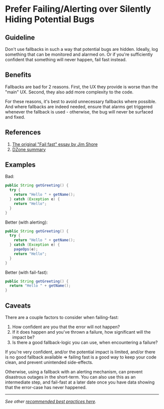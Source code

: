 Prefer Failing/Alerting over Silently Hiding Potential Bugs
======================

Guideline
---------
Don't use fallbacks in such a way that potential bugs are hidden.
Ideally, log something that can be monitored and alarmed on. 
Or if you're sufficiently confident that something will never happen, fail fast instead.

Benefits
---------
Fallbacks are bad for 2 reasons. 
First, the UX they provide is worse than the "main" UX. 
Second, they also add more complexity to the code.

For these reasons, it's best to avoid unnecessary fallbacks where possible. 
And where fallbacks are indeed needed, ensure that alarms get triggered whenever the fallback is used - otherwise, the bug will never be surfaced and fixed.

References
---------
1. [The original "Fail fast" essay by Jim Shore](https://www.martinfowler.com/ieeeSoftware/failFast.pdf)
1. [DZone summary](https://dzone.com/articles/fail-fast-principle-in-software-development)

Examples
---------
Bad:
```java
public String getGreeting() {
  try {
    return "Hello " + getName();
  } catch (Exception e) {
    return "Hello";
  }
}
```

Better (with alerting):
```java
public String getGreeting() {
  try {
    return "Hello " + getName();
  } catch (Exception e) {
    pageOps(e);
    return "Hello";
  }
}
```

Better (with fail-fast):
```java
public String getGreeting() {
  return "Hello " + getName();
}
```

Caveats
---------
There are a couple factors to consider when failing-fast:
1. How confident are you that the error will not happen?
1. If it does happen and you've thrown a failure, how significant will the impact be?
1. Is there a good fallback-logic you can use, when encountering a failure?

If you're very confident, and/or the potential impact is limited, and/or there is no good fallback available => failing fast is a good way to keep your code clean, and prevent unintended side-effects.

Otherwise, using a fallback with an alerting mechanism, can prevent disastrous outages in the short-term. 
You can also use this as an intermediate step, and fail-fast at a later date once you have data showing that the error-case has never happened.

----

*See other [recommended best practices here](TODO).*